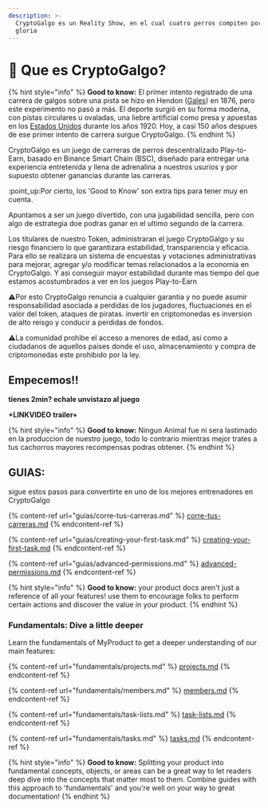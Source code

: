 ```yaml
---
description: >-
  CryptoGalgo es un Reality Show, en el cual cuatro perros compiten por la
  gloria
---
```


# 🐶 Que es CryptoGalgo?

{% hint style="info" %}
**Good to know:** El primer intento registrado de una carrera de galgos sobre una pista se hizo en Hendon ([Gales](https://es.wikipedia.org/wiki/Gales)) en 1876, pero este experimento no pasó a más. El deporte surgió en su forma moderna, con pistas circulares u ovaladas, una liebre artificial como presa y apuestas en los [Estados Unidos](https://es.wikipedia.org/wiki/Estados\_Unidos) durante los años 1920. Hoy, a casi 150 años despues de ese primer intento de carrera surgue CryptoGalgo.
{% endhint %}

CryptoGalgo es un juego de carreras de perros descentralizado Play-to-Earn, basado en Binance Smart Chain (BSC), diseñado para entregar una experiencia entretenida y llena de adrenalina a nuestros usurios y por supuesto obtener ganancias durante las carreras.

:point\_up:Por cierto, los 'Good to Know' son extra tips para tener muy en cuenta.

Apuntamos a ser un juego divertido, con una jugabilidad sencilla, pero con algo de estrategia doe podras ganar en el ultimo segundo de la carrera.

Los titulares de nuestro Token, administraran el juego CryptoGalgo y su riesgo financiero lo que garantizara estabilidad, transpariencia y eficacia. Para ello se realizara un sistema de encuestas y votaciones administrativas para mejorar, agregar y/o modificar temas relacionados a la economia en CryptoGalgo. Y asi conseguir mayor estabilidad durante mas tiempo del que estamos acostumbrados a ver en los juegos Play-to-Earn



:warning:Por esto CryptoGalgo renuncia a cualquier garantia y no puede asumir responsabilidad asociada a perdidas de los jugadores, fluctuaciones en el valor del token, ataques de piratas. invertir en criptomonedas es inversion de alto reisgo y conducir a perdidas de fondos.

:warning:La comunidad prohibe el acceso a menores de edad, asi como a ciudadanos de aquellos paises donde el uso, almacenamiento y compra de criptomonedas este prohibido por la ley.

## Empecemos!!

**tienes 2min? echale unvistazo al juego**

**+LINKVIDEO trailer+**

{% hint style="info" %}
**Good to know:** Ningun Animal fue ni sera lastimado en la produccion de nuestro juego, todo lo contrario mientras mejor trates a tus cachorros mayores recompensas podras obtener.&#x20;
{% endhint %}

## GUIAS:

sigue estos pasos para convertirte en uno de los mejores entrenadores en CryptoGalgo

{% content-ref url="guias/corre-tus-carreras.md" %}
[corre-tus-carreras.md](guias/corre-tus-carreras.md)
{% endcontent-ref %}

{% content-ref url="guias/creating-your-first-task.md" %}
[creating-your-first-task.md](guias/creating-your-first-task.md)
{% endcontent-ref %}

{% content-ref url="guias/advanced-permissions.md" %}
[advanced-permissions.md](guias/advanced-permissions.md)
{% endcontent-ref %}

{% hint style="info" %}
**Good to know:** your product docs aren't just a reference of all your features! use them to encourage folks to perform certain actions and discover the value in your product.
{% endhint %}

### Fundamentals: Dive a little deeper

Learn the fundamentals of MyProduct to get a deeper understanding of our main features:

{% content-ref url="fundamentals/projects.md" %}
[projects.md](fundamentals/projects.md)
{% endcontent-ref %}

{% content-ref url="fundamentals/members.md" %}
[members.md](fundamentals/members.md)
{% endcontent-ref %}

{% content-ref url="fundamentals/task-lists.md" %}
[task-lists.md](fundamentals/task-lists.md)
{% endcontent-ref %}

{% content-ref url="fundamentals/tasks.md" %}
[tasks.md](fundamentals/tasks.md)
{% endcontent-ref %}

{% hint style="info" %}
**Good to know:** Splitting your product into fundamental concepts, objects, or areas can be a great way to let readers deep dive into the concepts that matter most to them. Combine guides with this approach to 'fundamentals' and you're well on your way to great documentation!
{% endhint %}

